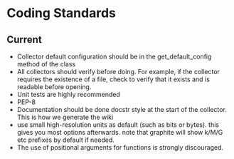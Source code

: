# Coding Standards

## Current

 * Collector default configuration should be in the get_default_config method of the class
 * All collectors should verify before doing. For example, if the collector requires the existence of a file, check to verify that it exists and is readable before opening.
 * Unit tests are highly recommended
 * PEP-8
 * Documentation should be done docstr style at the start of the collector. This is how we generate the wiki
 * use small high-resolution units as default (such as bits or bytes).  this gives you most options afterwards.  note that graphite will show k/M/G etc prefixes by default if needed.
 * The use of positional arguments for functions is strongly discouraged.

